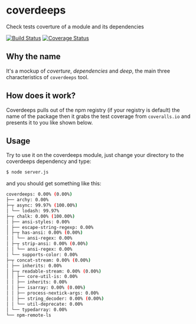# coverdeeps
Check tests coverture of a module and its dependencies

[![Build Status](https://travis-ci.org/piranna/coverdeeps.svg?branch=master)](https://travis-ci.org/piranna/coverdeeps)
[![Coverage Status](https://coveralls.io/repos/github/piranna/coverdeeps/badge.svg?branch=master)](https://coveralls.io/github/piranna/coverdeeps?branch=master)

## Why the name
It's a mockup of *coverture*, *dependencies* and *deep*, the main three
characteristics of `coverdeeps` tool.

## How does it work?

Coverdeeps pulls out of the npm registry (if your registry is default) the name
of the package then it grabs the test coverage from `coveralls.io`
and presents it to you like shown below.

## Usage

Try to use it on the coverdeeps module, just change your directory
to the coverdeeps dependency and type:

```bash
$ node server.js
```

and you should get something like this:

```bash
coverdeeps: 0.00% (0.00%)
├── archy: 0.00%
├─┬ async: 99.97% (100.00%)
│ └── lodash: 99.97%
├─┬ chalk: 0.00% (100.00%)
│ ├── ansi-styles: 0.00%
│ ├── escape-string-regexp: 0.00%
│ ├─┬ has-ansi: 0.00% (0.00%)
│ │ └── ansi-regex: 0.00%
│ ├─┬ strip-ansi: 0.00% (0.00%)
│ │ └── ansi-regex: 0.00%
│ └── supports-color: 0.00%
├─┬ concat-stream: 0.00% (0.00%)
│ ├── inherits: 0.00%
│ ├─┬ readable-stream: 0.00% (0.00%)
│ │ ├── core-util-is: 0.00%
│ │ ├── inherits: 0.00%
│ │ ├── isarray: 0.00% (0.00%)
│ │ ├── process-nextick-args: 0.00%
│ │ ├── string_decoder: 0.00% (0.00%)
│ │ └── util-deprecate: 0.00%
│ └── typedarray: 0.00%
└── npm-remote-ls
```
